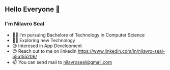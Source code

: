 ## Hello Everyone 👋 
### I'm Nilavro Seal

<!--
**NilavroSeal2000/NilavroSeal2000** is a ✨ _special_ ✨ repository because its `README.md` (this file) appears on your GitHub profile.

Here are some ideas to get you started:

![image](https://user-images.githubusercontent.com/59831906/159107326-529e76e9-63a9-4fcc-be46-8939b83d6007.pn

-->

- 👨‍🎓 I'm pursuing Bachelore of Technology in Computer Science
- 👨‍💻 Exploring new Technology
- 😍 Interesed in App Development
- 😊 Reach out to me on linkedin https://www.linkedin.com/in/nilavro-seal-55a155206/
- 📫 You can send mail to nilavroseal@gmail.com 


